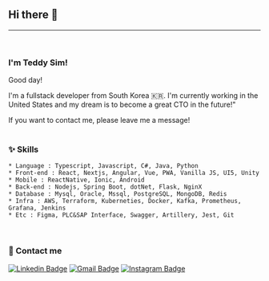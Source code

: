 ## Hi there 👋

---

<br/>

### I'm Teddy Sim!

Good day!

I'm a fullstack developer from South Korea 🇰🇷. I'm currently working in the United States and my dream is to become a great CTO in the future!"

If you want to contact me, please leave me a message!
<br />
<br />

### ✨ Skills

    * Language : Typescript, Javascript, C#, Java, Python
    * Front-end : React, Nextjs, Angular, Vue, PWA, Vanilla JS, UI5, Unity
    * Mobile : ReactNative, Ionic, Android
    * Back-end : Nodejs, Spring Boot, dotNet, Flask, NginX
    * Database : Mysql, Oracle, Mssql, PostgreSQL, MongoDB, Redis
    * Infra : AWS, Terraform, Kuberneties, Docker, Kafka, Prometheus, Grafana, Jenkins
    * Etc : Figma, PLC&SAP Interface, Swagger, Artillery, Jest, Git

<br />

### 👋 Contact me

[![Linkedin Badge](https://img.shields.io/badge/-LinkedIn-blue?style=flat-square&logo=Linkedin&logoColor=white&link=https://www.linkedin.com/in/seong-yun-byeon-8183a8113/)](https://www.linkedin.com/in/jaehyun-sim/)
[![Gmail Badge](https://img.shields.io/badge/-Gmail-d14836?style=flat-square&logo=Gmail&logoColor=white&link=mailto:callmejaehyun@gmail.com)](mailto:callmejaehyun@gmail.com)
[![Instagram Badge](https://img.shields.io/badge/-Instagram-dd2a7b?style=flat-square&logo=instagram&logoColor=white&link=https://www.instagram.com/jaehyun53/)](https://www.instagram.com/jaehyun53/)

<!--
[![Facebook Badge](https://img.shields.io/badge/-Facebook-1877f2?style=flat-square&logo=facebook&logoColor=white&link=https://www.facebook.com/profile.php?id=100003615429751)](https://www.facebook.com/profile.php?id=100003615429751)
-->
